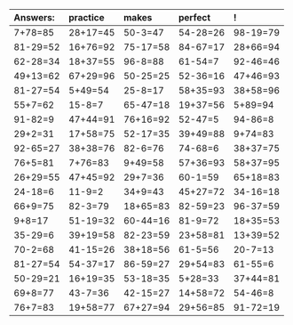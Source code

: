 | Answers: | practice | makes | perfect | ! |
| :--- | :--- | :--- | :--- | :--- |
| 7+78=85 | 28+17=45 | 50-3=47 | 54-28=26 | 98-19=79 | 
| 81-29=52 | 16+76=92 | 75-17=58 | 84-67=17 | 28+66=94 | 
| 62-28=34 | 18+37=55 | 96-8=88 | 61-54=7 | 92-46=46 | 
| 49+13=62 | 67+29=96 | 50-25=25 | 52-36=16 | 47+46=93 | 
| 81-27=54 | 5+49=54 | 25-8=17 | 58+35=93 | 38+58=96 | 
| 55+7=62 | 15-8=7 | 65-47=18 | 19+37=56 | 5+89=94 | 
| 91-82=9 | 47+44=91 | 76+16=92 | 52-47=5 | 94-86=8 | 
| 29+2=31 | 17+58=75 | 52-17=35 | 39+49=88 | 9+74=83 | 
| 92-65=27 | 38+38=76 | 82-6=76 | 74-68=6 | 38+37=75 | 
| 76+5=81 | 7+76=83 | 9+49=58 | 57+36=93 | 58+37=95 | 
| 26+29=55 | 47+45=92 | 29+7=36 | 60-1=59 | 65+18=83 | 
| 24-18=6 | 11-9=2 | 34+9=43 | 45+27=72 | 34-16=18 | 
| 66+9=75 | 82-3=79 | 18+65=83 | 82-59=23 | 96-37=59 | 
| 9+8=17 | 51-19=32 | 60-44=16 | 81-9=72 | 18+35=53 | 
| 35-29=6 | 39+19=58 | 82-23=59 | 23+58=81 | 13+39=52 | 
| 70-2=68 | 41-15=26 | 38+18=56 | 61-5=56 | 20-7=13 | 
| 81-27=54 | 54-37=17 | 86-59=27 | 29+54=83 | 61-55=6 | 
| 50-29=21 | 16+19=35 | 53-18=35 | 5+28=33 | 37+44=81 | 
| 69+8=77 | 43-7=36 | 42-15=27 | 14+58=72 | 54-46=8 | 
| 76+7=83 | 19+58=77 | 67+27=94 | 29+56=85 | 91-72=19 | 
